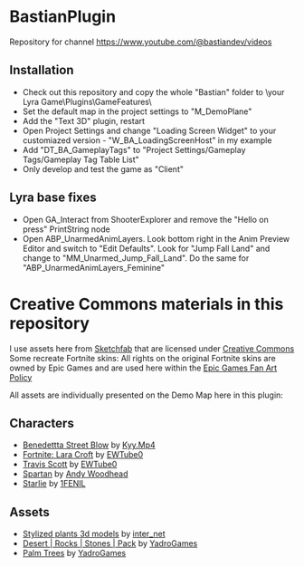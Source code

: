 # BastianPlugin
Repository for channel https://www.youtube.com/@bastiandev/videos

## Installation
*	Check out this repository and copy the whole "Bastian" folder to \your Lyra Game\Plugins\GameFeatures\
*	Set the default map in the project settings to "M_DemoPlane"
*	Add the "Text 3D" plugin, restart
*	Open Project Settings and change "Loading Screen Widget" to your customiazed version - "W_BA_LoadingScreenHost" in my example
*	Add "DT_BA_GameplayTags" to "Project Settings/Gameplay Tags/Gameplay Tag Table List"
*	Only develop and test the game as "Client"
		
## Lyra base fixes
*	Open GA_Interact from ShooterExplorer and remove the "Hello on press" PrintString node
*	Open ABP_UnarmedAnimLayers. Look bottom right in the Anim Preview Editor and switch to "Edit Defaults". Look for "Jump Fall Land" and change to "MM_Unarmed_Jump_Fall_Land". Do the same for "ABP_UnarmedAnimLayers_Feminine"


# Creative Commons materials in this repository
I use assets here from [Sketchfab](https://sketchfab.com/) that are licensed under [Creative Commons](https://creativecommons.org/licenses/by/4.0/)
Some recreate Fortnite skins: All rights on the original Fortnite skins are owned by Epic Games and are used here within the [Epic Games Fan Art Policy](https://www.epicgames.com/site/de/fan-art-policy)

All assets are individually presented on the Demo Map here in this plugin:

## Characters
*	[Benedettta Street Blow](https://sketchfab.com/3d-models/benedetta-street-blow-3caa088a69fe4023bade4360e9c68fff) by [Kyy.Mp4](https://sketchfab.com/skyzoofficial122)
*	[Fortnite: Lara Croft](https://sketchfab.com/3d-models/fortnite-lara-croft-784511309e42495b8c4b592e476c7cd1) by [EWTube0](https://sketchfab.com/EWTube0)
*	[Travis Scott](https://sketchfab.com/3d-models/fortnite-travis-scott-42af15222ab14f819708a32972a1d2c8) by [EWTube0](https://sketchfab.com/EWTube0)
*	[Spartan](https://sketchfab.com/3d-models/rigged-for-ue4-spartan-free-666f485199db43488b14035f2a3840bf) by [Andy Woodhead](https://sketchfab.com/Andywoodhead)
*	[Starlie](https://sketchfab.com/3d-models/starlie-fortnite-f78aa69d7ef0450991910b7ec8dd8188) by [1FENIL](https://sketchfab.com/1FENIL)


## Assets
*	[Stylized plants 3d models](https://sketchfab.com/3d-models/stylized-plants-3d-models-b6f9cb5d5b074e809f68bee108f2cdc3) by [inter_net](https://sketchfab.com/inter_net)
*	[Desert | Rocks | Stones | Pack](https://sketchfab.com/3d-models/desert-rocks-stones-pack-c2208f5ccc004f1681d27de67fe75799) by [YadroGames](https://sketchfab.com/yadrogames)
*	[Palm Trees](https://sketchfab.com/3d-models/palm-trees-55690379305145488e20afb05fc687e6) by [YadroGames](https://sketchfab.com/yadrogames)







	
